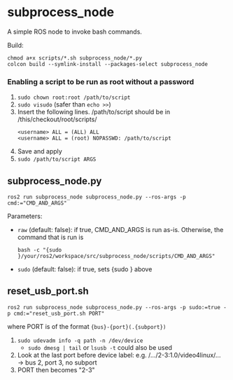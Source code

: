 # subprocess_node
A simple ROS node to invoke bash commands.

Build:
```
chmod a+x scripts/*.sh subprocess_node/*.py
colcon build --symlink-install --packages-select subprocess_node
```

### Enabling a script to be run as root without a password
1. ```sudo chown root:root /path/to/script```
1. ```sudo visudo``` (safer than ```echo >>```)
1. Insert the following lines. /path/to/script should be in /this/checkout/root/scripts/
   ```
   <username> ALL = (ALL) ALL
   <username> ALL = (root) NOPASSWD: /path/to/script
   ```
1. Save and apply
1. ```sudo /path/to/script ARGS```

## subprocess_node.py
```
ros2 run subprocess_node subprocess_node.py --ros-args -p cmd:="CMD_AND_ARGS"
```
Parameters:
- ```raw``` (default: false): if true, CMD_AND_ARGS is run as-is. Otherwise, the command that is run is
  ```
  bash -c "{sudo }/your/ros2/workspace/src/subprocess_node/scripts/CMD_AND_ARGS"
  ```
- ```sudo``` (default: false): if true, sets {sudo } above

## reset_usb_port.sh
```
ros2 run subprocess_node subprocess_node.py --ros-args -p sudo:=true -p cmd:="reset_usb_port.sh PORT"
```
where PORT is of the format ```{bus}-{port}(.{subport})```

1. ```sudo udevadm info -q path -n /dev/device```
    - ```sudo dmesg | tail``` or ```lsusb -t``` could also be used
1. Look at the last port before device label: e.g. /.../2-3:1.0/video4linux/... → bus 2, port 3, no subport
1. PORT then becomes "2-3"
